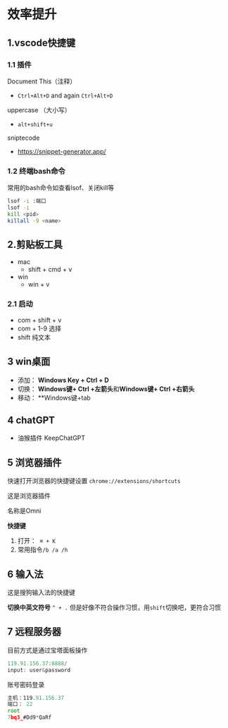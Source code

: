 # 效率提升


## 1.vscode快捷键


### 1.1 插件


Document This（注释）

- `Ctrl+Alt+D` and again `Ctrl+Alt+D`

uppercase （大小写）

- `alt+shift+u`

sniptecode

- https://snippet-generator.app/


### 1.2 终端bash命令


常用的bash命令如查看lsof、关闭kill等

```bash
lsof -i :端口 
lsof -i 
kill <pid>
killall -9 <name>
```


## 2.剪贴板工具


- mac
	- shift + cmd + v
- win
	- win + v


### 2.1 启动


- com + shift + v
- com + 1-9 选择
- shift 纯文本


## 3 win桌面


- 添加： **Windows Key + Ctrl + D**
- 切换： **Windows键+ Ctrl +左箭头**和**Windows键+ Ctrl +右箭头**
- 移动： **Windows键+tab


## 4 chatGPT


- 油猴插件 KeepChatGPT


## 5 浏览器插件


快速打开浏览器的快捷键设置 `chrome://extensions/shortcuts`

这是浏览器插件

名称是Omni

**快捷键**

1. 打开：  `⌘ + K`
2. 常用指令`/b /a /h`


## 6 输入法


这是搜狗输入法的快捷键

**切换中英文符号** `^ + .` 但是好像不符合操作习惯，用`shift`切换吧，更符合习惯


## 7 远程服务器


目前方式是通过宝塔面板操作

```js
119.91.156.37:8888/
input: user&password
```

账号密码登录

```js
主机：119.91.156.37
端口： 22
root
7bq3_#Dd9*QaRf
```